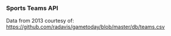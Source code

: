 ### Sports Teams API


Data from 2013 courtesy of: https://github.com/radavis/gametoday/blob/master/db/teams.csv

